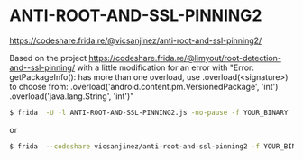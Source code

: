 # ANTI-ROOT-AND-SSL-PINNING2
https://codeshare.frida.re/@vicsanjinez/anti-root-and-ssl-pinning2/

Based on the project https://codeshare.frida.re/@limyout/root-detection-and--ssl-pinning/ with a little modification for an error with "Error: getPackageInfo(): has more than one overload, use .overload(&lt;signature>) to choose from: .overload('android.content.pm.VersionedPackage', 'int') .overload('java.lang.String', 'int')"

```bash
$ frida  -U -l ANTI-ROOT-AND-SSL-PINNING2.js -no-pause -f YOUR_BINARY
```
or
```bash
$ frida  --codeshare vicsanjinez/anti-root-and-ssl-pinning2 -f YOUR_BINARY
```


